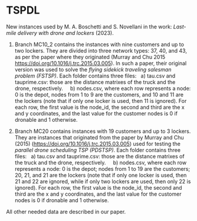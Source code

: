 # TSPDL
New instances used by M. A. Boschetti and S. Novellani in the work: _Last-mile delivery with drone and lockers_ (2023).

1) Branch MC10_2 contains the instances with nine customers and up to two lockers.
They are divided into three network types: 37, 40, and 43, as per the paper where they originated (Murray and Chu 2015 https://doi.org/10.1016/j.trc.2015.03.005). In such a paper, their original version was used to solve the _flying sidekick traveling salesman problem (FSTSP)_.
Each folder contains three files:
  a) tau.csv and tauprime.csv: those are the distance matrixes of the truck and the drone, respectively.  
  b) nodes.csv, where each row represents a node: 0 is the depot, nodes from 1 to 9 are the customers, and 10 and 11 are the lockers (note that if only one locker is used, then 11 is ignored). For each row, the first value is the node_id, the second and third are the x and y coordinates, and the last value for the customer nodes is 0 if dronable and 1 otherwise.

2) Branch MC20 contains instances with 19 customers and up to 3 lockers.
They are instances that originated from the paper by Murray and Chu (2015) (https://doi.org/10.1016/j.trc.2015.03.005) used for testing the _parallel drone scheduling TSP (PDSTSP)_.
Each folder contains three files:
  a) tau.csv and tauprime.csv: those are the distance matrixes of the truck and the drone, respectively.  
  b) nodes.csv, where each row represents a node: 0 is the depot; nodes from 1 to 19 are the customers; 20, 21, and 21 are the lockers (note that if only one locker is used, then 21 and 22 are ignored, while if only two lockers are used, then only 22 is ignored). For each row, the first value is the node_id, the second and third are the x and y coordinates, and the last value for the customer nodes is 0 if dronable and 1 otherwise.

All other needed data are described in our paper.
